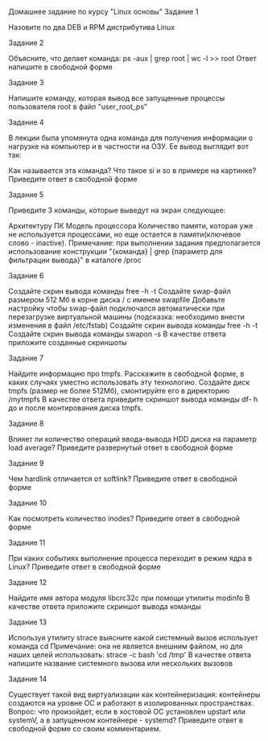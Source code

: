 Домашнее задание по курсу "Linux основы"
Задание 1

Назовите по два DEB и RPM дистрибутива Linux

Задание 2

Объясните, что делает команда:
ps -aux | grep root | wc -l >> root
Ответ напишите в свободной форме

Задание 3

Напишите команду, которая вывод все запущенные процессы пользователя root в файл "user_root_ps"

Задание 4

В лекции была упомянута одна команда для получения информации о нагрузке на компьютер и в частности на ОЗУ.
Ее вывод выглядит вот так:


Как называется эта команда? Что такое si и so в примере на картинке?
Приведите ответ в свободной форме

Задание 5

Приведите 3 команды, которые выведут на экран следующее:

Архитектуру ПК
Модель процессора
Количество памяти, которая уже не используется процессами, но еще остается в памяти(ключевое слово - inactive).
Примечание: при выполнении задания предполагается использование конструкции "{команда} | grep {параметр для фильтрации вывода}" в каталоге /proc

Задание 6

Создайте скрин вывода команды free -h -t
Создайте swap-файл размером 512 Мб в корне диска / с именем swapfile
Добавьте настройку чтобы swap-файл подключался автоматически при перезагрузке виртуальной машины (подсказка: необходимо внести изменения в файл /etc/fstab)
Создайте скрин вывода команды free -h -t
Создайте скрин вывода команды swapon -s
В качестве ответа приложите созданные скриншоты

Задание 7

Найдите информацию про tmpfs.
Расскажите в свободной форме, в каких случаях уместно использовать эту технологию.
Создайте диск tmpfs (размер не более 512Мб), смонтируйте его в директорию /mytmpfs
В качестве ответа приведите скриншот вывода команды df- h до и после монтирования диска tmpfs.

Задание 8

Влияет ли количество операций ввода-вывода HDD диска на параметр load average?
Приведите развернутый ответ в свободной форме

Задание 9

Чем hardlink отличается от softlink?
Приведите ответ в свободной форме

Задание 10

Как посмотреть количество inodes?
Приведите ответ в свободной форме

Задание 11

При каких событиях выполнение процесса переходит в режим ядра в Linux?
Приведите ответ в свободной форме

Задание 12

Найдите имя автора модуля libcrc32c при помощи утилиты modinfo
В качестве ответа приложите скриншот вывода команды

Задание 13

Используя утилиту strace выясните какой системный вызов использует команда cd
Примечание: она не является внешним файлом, но для наших целей использовать: strace -c bash 'cd /tmp'
В качестве ответа напишите название системного вызова или нескольких вызовов

Задание 14

Существует такой вид виртуализации как контейнеризация: контейнеры создаются на уровне ОС и работают в изолированных пространствах.
Вопрос: что произойдет, если в хостовой ОС установлен upstart или systemV, а в запущенном контейнере - systemd?
Приведите ответ в свободной форме со своим комментарием.
